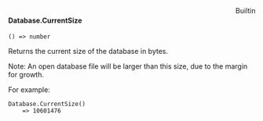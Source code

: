 <div style="float:right"><span class="builtin">Builtin</span></div>

#### Database.CurrentSize

``` suneido
() => number
```

Returns the current size of the database in bytes.

Note: An open database file will be larger than this size, due to the margin for growth.

For example:

``` suneido
Database.CurrentSize()
    => 10601476
```